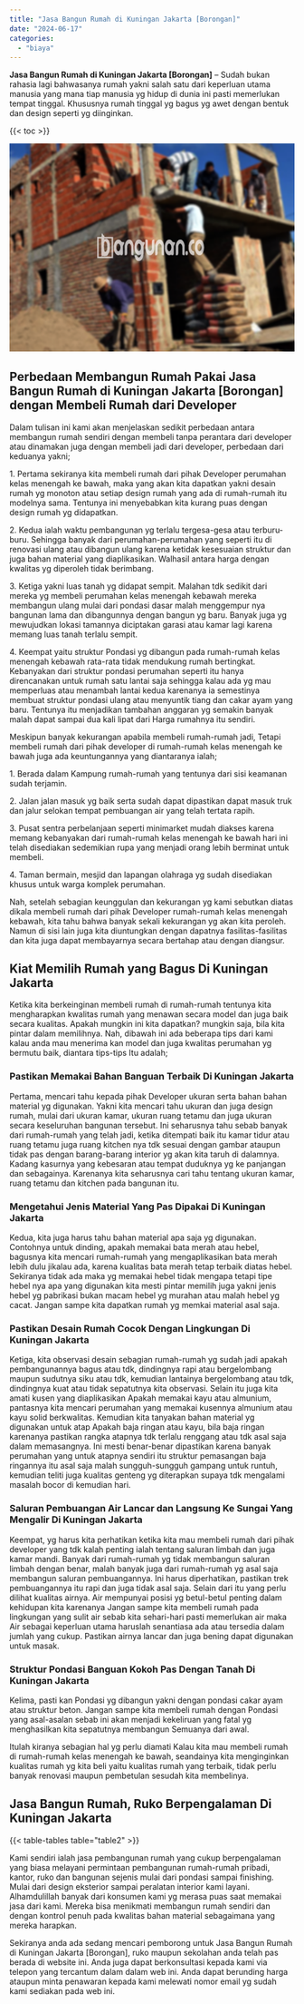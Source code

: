 ```yaml
---
title: "Jasa Bangun Rumah di Kuningan Jakarta [Borongan]"
date: "2024-06-17"
categories: 
  - "biaya"
---
```


**Jasa Bangun Rumah di Kuningan Jakarta \[Borongan\]** – Sudah bukan rahasia lagi bahwasanya rumah yakni salah satu dari keperluan utama manusia yang mana tiap manusia yg hidup di dunia ini pasti memerlukan tempat tinggal. Khususnya rumah tinggal yg bagus yg awet dengan bentuk dan design seperti yg diinginkan.

{{< toc >}}

![Jasa Bangun Rumah di Kuningan Jakarta [Borongan]](/images/borong-bangunan-09.png)

## Perbedaan Membangun Rumah Pakai Jasa Bangun Rumah di Kuningan Jakarta \[Borongan\] dengan Membeli Rumah dari Developer

Dalam tulisan ini kami akan menjelaskan sedikit perbedaan antara membangun rumah sendiri dengan membeli tanpa perantara dari developer atau dinamakan juga dengan membeli jadi dari developer, perbedaan dari keduanya yakni;

1\. Pertama sekiranya kita membeli rumah dari pihak Developer perumahan kelas menengah ke bawah, maka yang akan kita dapatkan yakni desain rumah yg monoton atau setiap design rumah yang ada di rumah-rumah itu modelnya sama. Tentunya ini menyebabkan kita kurang puas dengan design rumah yg didapatkan.

2\. Kedua ialah waktu pembangunan yg terlalu tergesa-gesa atau terburu-buru. Sehingga banyak dari perumahan-perumahan yang seperti itu di renovasi ulang atau dibangun ulang karena ketidak kesesuaian struktur dan juga bahan material yang diaplikasikan. Walhasil antara harga dengan kwalitas yg diperoleh tidak berimbang.

3\. Ketiga yakni luas tanah yg didapat sempit. Malahan tdk sedikit dari mereka yg membeli perumahan kelas menengah kebawah mereka membangun ulang mulai dari pondasi dasar malah menggempur nya bangunan lama dan dibangunnya dengan bangun yg baru. Banyak juga yg mewujudkan lokasi tamannya diciptakan garasi atau kamar lagi karena memang luas tanah terlalu sempit.

4\. Keempat yaitu struktur Pondasi yg dibangun pada rumah-rumah kelas menengah kebawah rata-rata tidak mendukung rumah bertingkat. Kebanyakan dari struktur pondasi perumahan seperti itu hanya direncanakan untuk rumah satu lantai saja sehingga kalau ada yg mau memperluas atau menambah lantai kedua karenanya ia semestinya membuat struktur pondasi ulang atau menyuntik tiang dan cakar ayam yang baru. Tentunya itu menjadikan tambahan anggaran yg semakin banyak malah dapat sampai dua kali lipat dari Harga rumahnya itu sendiri.

Meskipun banyak kekurangan apabila membeli rumah-rumah jadi, Tetapi membeli rumah dari pihak developer di rumah-rumah kelas menengah ke bawah juga ada keuntungannya yang diantaranya ialah;

1\. Berada dalam Kampung rumah-rumah yang tentunya dari sisi keamanan sudah terjamin.

2\. Jalan jalan masuk yg baik serta sudah dapat dipastikan dapat masuk truk dan jalur selokan tempat pembuangan air yang telah tertata rapih.

3\. Pusat sentra perbelanjaan seperti minimarket mudah diakses karena memang kebanyakan dari rumah-rumah kelas menengah ke bawah hari ini telah disediakan sedemikian rupa yang menjadi orang lebih berminat untuk membeli.

4\. Taman bermain, mesjid dan lapangan olahraga yg sudah disediakan khusus untuk warga komplek perumahan.

Nah, setelah sebagian keunggulan dan kekurangan yg kami sebutkan diatas dikala membeli rumah dari pihak Developer rumah-rumah kelas menengah kebawah, kita tahu bahwa banyak sekali kekurangan yg akan kita peroleh. Namun di sisi lain juga kita diuntungkan dengan dapatnya fasilitas-fasilitas dan kita juga dapat membayarnya secara bertahap atau dengan diangsur.

## Kiat Memilih Rumah yang Bagus Di Kuningan Jakarta

Ketika kita berkeinginan membeli rumah di rumah-rumah tentunya kita mengharapkan kwalitas rumah yang menawan secara model dan juga baik secara kualitas. Apakah mungkin ini kita dapatkan? mungkin saja, bila kita pintar dalam memilihnya. Nah, dibawah ini ada beberapa tips dari kami kalau anda mau menerima kan model dan juga kwalitas perumahan yg bermutu baik, diantara tips-tips Itu adalah;

### Pastikan Memakai Bahan Banguan Terbaik Di Kuningan Jakarta

Pertama, mencari tahu kepada pihak Developer ukuran serta bahan bahan material yg digunakan. Yakni kita mencari tahu ukuran dan juga design rumah, mulai dari ukuran kamar, ukuran ruang tetamu dan juga ukuran secara keseluruhan bangunan tersebut. Ini seharusnya tahu sebab banyak dari rumah-rumah yang telah jadi, ketika ditempati baik itu kamar tidur atau ruang tetamu juga ruang kitchen nya tdk sesuai dengan gambar ataupun tidak pas dengan barang-barang interior yg akan kita taruh di dalamnya. Kadang kasurnya yang kebesaran atau tempat duduknya yg ke panjangan dan sebagainya. Karenanya kita seharusnya cari tahu tentang ukuran kamar, ruang tetamu dan kitchen pada bangunan itu.

### Mengetahui Jenis Material Yang Pas Dipakai Di Kuningan Jakarta

Kedua, kita juga harus tahu bahan material apa saja yg digunakan. Contohnya untuk dinding, apakah memakai bata merah atau hebel, bagusnya kita mencari rumah-rumah yang mengaplikasikan bata merah lebih dulu jikalau ada, karena kualitas bata merah tetap terbaik diatas hebel. Sekiranya tidak ada maka yg memakai hebel tidak mengapa tetapi tipe hebel nya apa yang digunakan kita mesti pintar memilih juga yakni jenis hebel yg pabrikasi bukan macam hebel yg murahan atau malah hebel yg cacat. Jangan sampe kita dapatkan rumah yg memkai material asal saja.

### Pastikan Desain Rumah Cocok Dengan Lingkungan Di Kuningan Jakarta

Ketiga, kita observasi desain sebagian rumah-rumah yg sudah jadi apakah pembangunannya bagus atau tdk, dindingnya rapi atau bergelombang maupun sudutnya siku atau tdk, kemudian lantainya bergelombang atau tdk, dindingnya kuat atau tidak sepatutnya kita observasi. Selain itu juga kita amati kusen yang diaplikasikan Apakah memakai kayu atau almunium, pantasnya kita mencari perumahan yang memakai kusennya almunium atau kayu solid berkwalitas. Kemudian kita tanyakan bahan material yg digunakan untuk atap Apakah baja ringan atau kayu, bila baja ringan karenanya pastikan rangka atapnya tdk terlalu renggang atau tdk asal saja dalam memasangnya. Ini mesti benar-benar dipastikan karena banyak perumahan yang untuk atapnya sendiri itu struktur pemasangan baja ringannya itu asal saja malah sungguh-sungguh gampang untuk runtuh, kemudian teliti juga kualitas genteng yg diterapkan supaya tdk mengalami masalah bocor di kemudian hari.

### Saluran Pembuangan Air Lancar dan Langsung Ke Sungai Yang Mengalir Di Kuningan Jakarta

Keempat, yg harus kita perhatikan ketika kita mau membeli rumah dari pihak developer yang tdk kalah penting ialah tentang saluran limbah dan juga kamar mandi. Banyak dari rumah-rumah yg tidak membangun saluran limbah dengan benar, malah banyak juga dari rumah-rumah yg asal saja membangun saluran pembuangannya. Ini harus diperhatikan, pastikan trek pembuangannya itu rapi dan juga tidak asal saja. Selain dari itu yang perlu dilihat kualitas airnya. Air mempunyai posisi yg betul-betul penting dalam kehidupan kita karenanya Jangan sampe kita membeli rumah pada lingkungan yang sulit air sebab kita sehari-hari pasti memerlukan air maka Air sebagai keperluan utama haruslah senantiasa ada atau tersedia dalam jumlah yang cukup. Pastikan airnya lancar dan juga bening dapat digunakan untuk masak.

### Struktur Pondasi Banguan Kokoh Pas Dengan Tanah Di Kuningan Jakarta

Kelima, pasti kan Pondasi yg dibangun yakni dengan pondasi cakar ayam atau struktur beton. Jangan sampe kita membeli rumah dengan Pondasi yang asal-asalan sebab ini akan menjadi kekeliruan yang fatal yg menghasilkan kita sepatutnya membangun Semuanya dari awal.

Itulah kiranya sebagian hal yg perlu diamati Kalau kita mau membeli rumah di rumah-rumah kelas menengah ke bawah, seandainya kita menginginkan kualitas rumah yg kita beli yaitu kualitas rumah yang terbaik, tidak perlu banyak renovasi maupun pembetulan sesudah kita membelinya.

## Jasa Bangun Rumah, Ruko Berpengalaman Di Kuningan Jakarta

{{< table-tables table="table2" >}}

Kami sendiri ialah jasa pembangunan rumah yang cukup berpengalaman yang biasa melayani permintaan pembangunan rumah-rumah pribadi, kantor, ruko dan bangunan sejenis mulai dari pondasi sampai finishing. Mulai dari design eksterior sampai peralatan interior kami layani. Alhamdulillah banyak dari konsumen kami yg merasa puas saat memakai jasa dari kami. Mereka bisa menikmati membangun rumah sendiri dan dengan kontrol penuh pada kwalitas bahan material sebagaimana yang mereka harapkan.

Sekiranya anda ada sedang mencari pemborong untuk Jasa Bangun Rumah di Kuningan Jakarta \[Borongan\], ruko maupun sekolahan anda telah pas berada di website ini. Anda juga dapat berkonsultasi kepada kami via telepon yang tercantum dalam dalam web ini. Anda dapat berunding harga ataupun minta penawaran kepada kami melewati nomor email yg sudah kami sediakan pada web ini.
